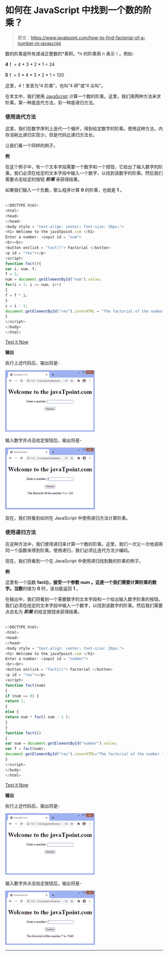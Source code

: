 # 如何在 JavaScript 中找到一个数的阶乘？

> 原文：<https://www.javatpoint.com/how-to-find-factorial-of-a-number-in-javascript>

数的阶乘是所有递减正整数的*乘积。*n 的阶乘用 n 表示！。例如-

**4！** = 4 * 3 * 2 * 1 = 24

**5！** = 5 * 4 * 3 * 2 * 1 = 120

这里，4！发音为“4 阶乘”，也叫“4 砰”或“4 尖叫”。

在本文中，我们使用 [JavaScript](https://www.javatpoint.com/javascript-tutorial) 计算一个数的阶乘。这里，我们用两种方法来求阶乘。第一种是迭代方法，另一种是递归方法。

### 使用迭代方法

这里，我们在数字序列上迭代一个循环，得到给定数字的阶乘。使用这种方法，内存消耗比递归实现少。但是代码比递归方法长。

让我们看一个同样的例子。

**例**

在这个例子中，有一个文本字段需要一个数字和一个按钮，它给出了输入数字的阶乘。我们必须在给定的文本字段中输入一个数字，以找到该数字的阶乘。然后我们需要点击给定的按钮 ***阶乘*** 来获得结果。

如果我们输入一个负数，那么程序计算 **0** 的阶乘，也就是 **1** 。

```js

<!DOCTYPE html>
<html>
<head>
</head>
<body style = "text-align: center; font-size: 20px;">
<h1> Welcome to the javaTpoint.com </h1>
Enter a number: <input id = "num">
<br><br>
<button onclick = "fact()"> Factorial </button>
<p id = "res"></p>
<script>
function fact(){
var i, num, f;
f = 1;
num = document.getElementById("num").value;
for(i = 1; i <= num; i++)  
{
f = f * i;
}
i = i - 1;  
document.getElementById("res").innerHTML = "The factorial of the number " + i + " is: " + f ;
}
</script>
</body>
</html>

```

[Test it Now](https://www.javatpoint.com/oprweb/test.jsp?filename=how-to-find-factorial-of-a-number-in-javascript1)

**输出**

执行上述代码后，输出将是-

![How to find factorial of a number in JavaScript](img/585d6686523b6f372f0bed93bb461ed0.png)

输入数字并点击给定按钮后，输出将是-

![How to find factorial of a number in JavaScript](img/a941c0f27ebda7833e893780b3e35e0e.png)

现在，我们将看到如何在 JavaScript 中使用递归方法计算阶乘。

### 使用递归方法

在这种方法中，我们使用递归来计算一个数的阶乘。这里，我们一次又一次地调用同一个函数来得到阶乘。使用递归，我们必须比迭代方法少编码。

现在，我们将看到一个在 JavaScript 中使用递归找到数的阶乘的例子。

**例**

这里有一个函数 **fact()，**接受一个参数 **num** 。这是一个我们需要计算阶乘的数字。当**数**的值为 **0** 时，该功能返回 **1** 。

在输出中，我们将看到一个需要数字的文本字段和一个给出输入数字阶乘的按钮。我们必须在给定的文本字段中输入一个数字，以找到该数字的阶乘。然后我们需要点击名为 ***阶乘*** 的给定按钮来获得结果。

```js

<!DOCTYPE html>
<html>
<head>
</head>
<body style = "text-align: center; font-size: 20px;">
<h1> Welcome to the javaTpoint.com </h1>
Enter a number: <input id = "number">
<br><br>
<button onclick = "fact1()"> Factorial </button>
<p id = "res"></p>
<script>
function fact(num) 
{
if (num == 0) {
return 1;
}
else {
return num * fact( num - 1 );
}
}
function fact1()
{
var num = document.getElementById("number").value;
var f = fact(num);
document.getElementById("res").innerHTML="The factorial of the number " + num + " is: " + f ;
}
</script>
</body>
</html>

```

[Test it Now](https://www.javatpoint.com/oprweb/test.jsp?filename=how-to-find-factorial-of-a-number-in-javascript2)

**输出**

执行上述代码后，输出将是-

![How to find factorial of a number in JavaScript](img/63d3914392b28d234b80cdfa1836fe64.png)

输入数字并点击给定按钮后，输出将是-

![How to find factorial of a number in JavaScript](img/68142d7188cc6061604059348c4efe91.png)

* * *